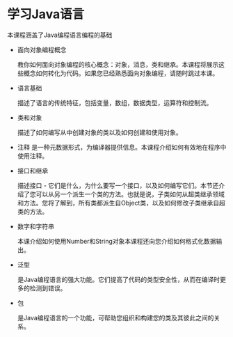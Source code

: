 # 学习Java语言

本课程涵盖了Java编程语言编程的基础

* 面向对象编程概念

    教你如何面向对象编程的核心概念：对象，消息，类和继承。本课程将展示这些概念如何转化为代码。如果您已经熟悉面向对象编程，请随时跳过本课。
    
* 语言基础

    描述了语言的传统特征，包括变量，数组，数据类型，运算符和控制流。
* 类和对象

    描述了如何编写从中创建对象的类以及如何创建和使用对象。

* 注释
    是一种元数据形式，为编译器提供信息。本课程介绍如何有效地在程序中使用注释。
    
* 接口和继承

    描述接口 - 它们是什么，为什么要写一个接口，以及如何编写它们。本节还介绍了您可以从另一个派生一个类的方法。也就是说，子类如何从超类继承领域和方法。您将了解到，所有类都派生自Object类，以及如何修改子类继承自超类的方法。

* 数字和字符串

    本课介绍如何使用Number和String对象本课程还向您介绍如何格式化数据输出。

* 泛型

    是Java编程语言的强大功能。它们提高了代码的类型安全性，从而在编译时更多的检测到错误。
* 包
    
    是Java编程语言的一个功能，可帮助您组织和构建您的类及其彼此之间的关系。